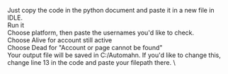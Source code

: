 Just copy the code in the python document and paste it in a new file in IDLE.  \
Run it \
Choose platform, then paste the usernames you'd like to check. \
Choose Alive for account still active  \
Choose Dead for "Account or page cannot be found"  \
Your output file will be saved in C:/Automahn. If you'd like to change this, change line 13 in the code and paste your filepath there.  \
